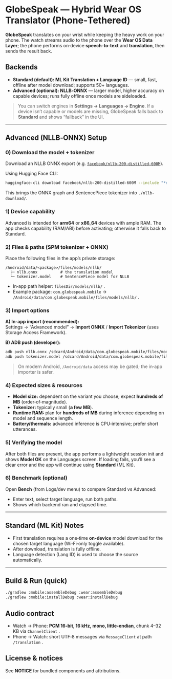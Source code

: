# GlobeSpeak — Hybrid Wear OS Translator (Phone‑Tethered)

**GlobeSpeak** translates on your wrist while keeping the heavy work on your phone. The watch streams audio to the phone over the **Wear OS Data Layer**; the phone performs on‑device **speech‑to‑text** and **translation**, then sends the result back.

## Backends
- **Standard (default): ML Kit Translation + Language ID** — small, fast, offline after model download; supports 50+ languages.
- **Advanced (optional): NLLB‑ONNX** — larger model, higher accuracy on capable devices; runs fully offline once models are sideloaded.

> You can switch engines in **Settings → Languages → Engine**. If a device isn’t capable or models are missing, GlobeSpeak falls back to **Standard** and shows “fallback” in the UI.

---

## Advanced (NLLB‑ONNX) Setup

### 0) Download the model + tokenizer
Download an NLLB ONNX export (e.g. [`facebook/nllb-200-distilled-600M`](https://huggingface.co/facebook/nllb-200-distilled-600M)).

Using Hugging Face CLI:
```bash
huggingface-cli download facebook/nllb-200-distilled-600M --include "*nllb.onnx" "*tokenizer.model" --local-dir ./nllb-download
```
This brings the ONNX graph and SentencePiece tokenizer into `./nllb-download/`.

### 1) Device capability
Advanced is intended for **arm64** or **x86_64** devices with ample RAM. The app checks capability (RAM/ABI) before activating; otherwise it falls back to Standard.

### 2) Files & paths (SPM tokenizer + ONNX)
Place the following files in the app’s private storage:

```
/Android/data/<package>/files/models/nllb/
  ├─ nllb.onnx          # the translation model
  └─ tokenizer.model    # SentencePiece model for NLLB
```

- In‑app path helper: `filesDir/models/nllb/` .
- Example package: `com.globespeak.mobile`  → `/Android/data/com.globespeak.mobile/files/models/nllb/` .

### 3) Import options
**A) In‑app import (recommended):**  
Settings → “Advanced model” → **Import ONNX** / **Import Tokenizer** (uses Storage Access Framework).

**B) ADB push (developer):**
```bash
adb push nllb.onnx /sdcard/Android/data/com.globespeak.mobile/files/models/nllb/nllb.onnx
adb push tokenizer.model /sdcard/Android/data/com.globespeak.mobile/files/models/nllb/tokenizer.model
```
> On modern Android, `/Android/data`  access may be gated; the in‑app importer is safer.

### 4) Expected sizes & resources
- **Model size:** dependent on the variant you choose; expect **hundreds of MB** (order‑of‑magnitude).  
- **Tokenizer:** typically small (**a few MB**).  
- **Runtime RAM:** plan for **hundreds of MB** during inference depending on model and sequence length.  
- **Battery/thermals:** advanced inference is CPU‑intensive; prefer short utterances.

### 5) Verifying the model
After both files are present, the app performs a lightweight session init and shows **Model OK** on the Languages screen. If loading fails, you’ll see a clear error and the app will continue using **Standard** (ML Kit).

### 6) Benchmark (optional)
Open **Bench** (from Logs/dev menu) to compare Standard vs Advanced:
- Enter text, select target language, run both paths.  
- Shows which backend ran and elapsed time.

---

## Standard (ML Kit) Notes
- First translation requires a one‑time **on‑device** model download for the chosen target language (Wi‑Fi‑only toggle available).  
- After download, translation is fully offline.  
- Language detection (Lang ID) is used to choose the source automatically.

---

## Build & Run (quick)
```bash
./gradlew :mobile:assembleDebug :wear:assembleDebug
./gradlew :mobile:installDebug :wear:installDebug
```

## Audio contract
- Watch → Phone: **PCM 16‑bit, 16 kHz, mono, little‑endian**, chunk 4–32 KB via `ChannelClient` .  
- Phone → Watch: short UTF‑8 messages via `MessageClient`  at path `/translation` .

## License & notices
See **NOTICE** for bundled components and attributions.
